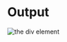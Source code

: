 #   Output


![the div element](https://github.com/user-attachments/assets/77aed1e9-5d6b-442c-b5e2-d4ca6c21a9aa)
